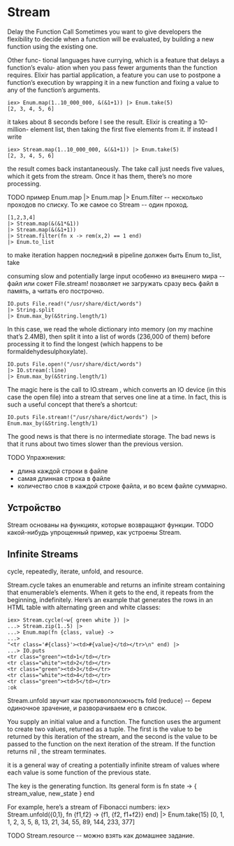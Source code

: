 # Stream

Delay the Function Call
Sometimes you want to give developers the flexibility to decide when a function
will be evaluated, by building a new function using the existing one. 

Other func-
tional languages have currying, which is a feature that delays a function’s evalu-
ation when you pass fewer arguments than the function requires. Elixir has partial
application, a feature you can use to postpone a function’s execution by wrapping
it in a new function and fixing a value to any of the function’s arguments.

```
iex> Enum.map(1..10_000_000, &(&1+1)) |> Enum.take(5)
[2, 3, 4, 5, 6]
```
it takes about 8 seconds before I see the result. Elixir is creating a 10-million-
element list, then taking the first five elements from it. If instead I write
```
iex> Stream.map(1..10_000_000, &(&1+1)) |> Enum.take(5)
[2, 3, 4, 5, 6]
```
the result comes back instantaneously. The take call just needs five values,
which it gets from the stream. Once it has them, there’s no more processing.


TODO пример Enum.map |> Enum.map |> Enum.filter -- несколько проходов по списку.
То же самое со Stream -- один проход.

```
[1,2,3,4]
|> Stream.map(&(&1*&1))
|> Stream.map(&(&1+1))
|> Stream.filter(fn x -> rem(x,2) == 1 end)
|> Enum.to_list
```

to make iteration happen последний в pipeline должен быть Enum
to_list, take

consuming slow and potentially large input
особенно из внешнего мира -- файл или сокет
File.stream! позволяет не загружать сразу весь файл в память, а читать его построчно.

```
IO.puts File.read!("/usr/share/dict/words")
|> String.split
|> Enum.max_by(&String.length/1)
```
In this case, we read the whole dictionary into memory (on my machine that’s
2.4MB), then split it into a list of words (236,000 of them) before processing
it to find the longest (which happens to be formaldehydesulphoxylate).

```
IO.puts File.open!("/usr/share/dict/words")
|> IO.stream(:line)
|> Enum.max_by(&String.length/1)
```
The magic here is the call to IO.stream , which converts an IO device (in this
case the open file) into a stream that serves one line at a time. In fact, this is
such a useful concept that there’s a shortcut:
```
IO.puts File.stream!("/usr/share/dict/words") |> Enum.max_by(&String.length/1)
```
The good news is that there is no intermediate storage. 
The bad news is that it runs about two times slower than the previous version.

TODO Упражнения:
- длина каждой строки в файле
- самая длинная строка в файле
- количество слов в каждой строке файла, и во всем файле суммарно. 


## Устройство

Stream основаны на функциях, которые возвращают функции.
TODO какой-нибудь упрощенный пример, как устроены Stream.


## Infinite Streams

cycle, repeatedly, iterate, unfold, and resource.

Stream.cycle takes an enumerable and returns an infinite stream containing
that enumerable’s elements. When it gets to the end, it repeats from the
beginning, indefinitely. Here’s an example that generates the rows in an HTML
table with alternating green and white classes:
```
iex> Stream.cycle(~w{ green white }) |>
...> Stream.zip(1..5) |>
...> Enum.map(fn {class, value} ->
...>
"<tr class='#{class}'><td>#{value}</td></tr>\n" end) |>
...> IO.puts
<tr class="green"><td>1</td></tr>
<tr class="white"><td>2</td></tr>
<tr class="green"><td>3</td></tr>
<tr class="white"><td>4</td></tr>
<tr class="green"><td>5</td></tr>
:ok
```


Stream.unfold
звучит как противоположность fold (reduce) -- берем одиночное зрачение, и разворачиваем его в список.

You supply an initial value and
a function. The function uses the argument to create two values, returned as
a tuple. The first is the value to be returned by this iteration of the stream,
and the second is the value to be passed to the function on the next iteration
of the stream. If the function returns nil , the stream terminates.

it is a general way of creating
a potentially infinite stream of values where each value is some function of
the previous state.

The key is the generating function. Its general form is
fn state -> { stream_value, new_state } end

For example, here’s a stream of Fibonacci numbers:
iex> Stream.unfold({0,1}, fn {f1,f2} -> {f1, {f2, f1+f2}} end) |> Enum.take(15)
[0, 1, 1, 2, 3, 5, 8, 13, 21, 34, 55, 89, 144, 233, 377]


TODO
Stream.resource -- можно взять как домашнее задание.
